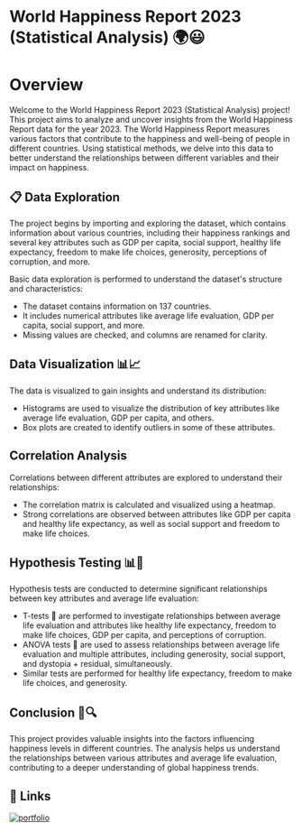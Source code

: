
# World Happiness Report 2023 (Statistical Analysis) 🌍😃

# Overview

Welcome to the World Happiness Report 2023 (Statistical Analysis) project! This project aims to analyze and uncover insights from the World Happiness Report data for the year 2023. The World Happiness Report measures various factors that contribute to the happiness and well-being of people in different countries. Using statistical methods, we delve into this data to better understand the relationships between different variables and their impact on happiness.
## 📋 Data Exploration

The project begins by importing and exploring the dataset, which contains information about various countries, including their happiness rankings and several key attributes such as GDP per capita, social support, healthy life expectancy, freedom to make life choices, generosity, perceptions of corruption, and more.

Basic data exploration is performed to understand the dataset's structure and characteristics:

* The dataset contains information on 137 countries.
* It includes numerical attributes like average life evaluation, GDP per capita, social support, and more.
* Missing values are checked, and columns are renamed for clarity.

## Data Visualization 📊📈

The data is visualized to gain insights and understand its distribution:

* Histograms are used to visualize the distribution of key attributes like average life evaluation, GDP per capita, and others.
* Box plots are created to identify outliers in some of these attributes.

## Correlation Analysis

Correlations between different attributes are explored to understand their relationships:

* The correlation matrix is calculated and visualized using a heatmap.
* Strong correlations are observed between attributes like GDP per capita and healthy life expectancy, as well as social support and freedom to make life choices.

## Hypothesis Testing 📊🧪

Hypothesis tests are conducted to determine significant relationships between key attributes and average life evaluation:

* T-tests 🧪 are performed to investigate relationships between average life evaluation and attributes like healthy life expectancy, freedom to make life choices, GDP per capita, and perceptions of corruption.
* ANOVA tests 🧪 are used to assess relationships between average life evaluation and multiple attributes, including generosity, social support, and dystopia + residual, simultaneously.
* Similar tests are performed for healthy life expectancy, freedom to make life choices, and generosity.


## Conclusion 🎉🔍

This project provides valuable insights into the factors influencing happiness levels in different countries. The analysis helps us understand the relationships between various attributes and average life evaluation, contributing to a deeper understanding of global happiness trends.

## 🔗 Links
[![portfolio](https://img.shields.io/badge/view_my_notebook-000?style=for-the-badge&logo=github&logoColor=white)](https://nbviewer.org/github/Harinivas44/World_Happiness_Report_2023/blob/main/Happiness_2023.ipynb)
